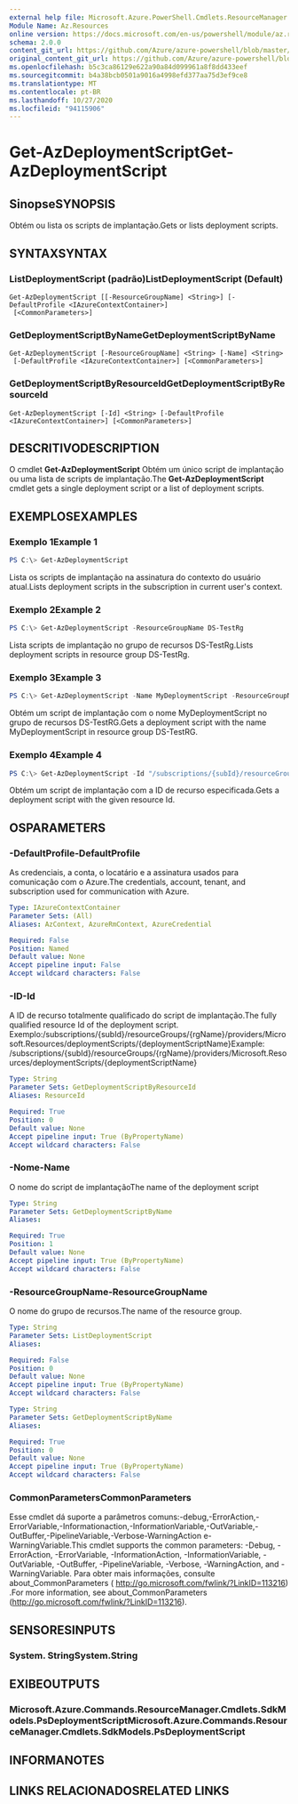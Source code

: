 ```yaml
---
external help file: Microsoft.Azure.PowerShell.Cmdlets.ResourceManager.dll-Help.xml
Module Name: Az.Resources
online version: https://docs.microsoft.com/en-us/powershell/module/az.resources/get-azdeploymentscript
schema: 2.0.0
content_git_url: https://github.com/Azure/azure-powershell/blob/master/src/Resources/Resources/help/Get-AzDeploymentScript.md
original_content_git_url: https://github.com/Azure/azure-powershell/blob/master/src/Resources/Resources/help/Get-AzDeploymentScript.md
ms.openlocfilehash: b5c3ca86129e622a90a84d099961a8f8dd433eef
ms.sourcegitcommit: b4a38bcb0501a9016a4998efd377aa75d3ef9ce8
ms.translationtype: MT
ms.contentlocale: pt-BR
ms.lasthandoff: 10/27/2020
ms.locfileid: "94115906"
---
```

# <span data-ttu-id="c9a33-101">Get-AzDeploymentScript</span><span class="sxs-lookup"><span data-stu-id="c9a33-101">Get-AzDeploymentScript</span></span>

## <span data-ttu-id="c9a33-102">Sinopse</span><span class="sxs-lookup"><span data-stu-id="c9a33-102">SYNOPSIS</span></span>
<span data-ttu-id="c9a33-103">Obtém ou lista os scripts de implantação.</span><span class="sxs-lookup"><span data-stu-id="c9a33-103">Gets or lists deployment scripts.</span></span>

## <span data-ttu-id="c9a33-104">SYNTAX</span><span class="sxs-lookup"><span data-stu-id="c9a33-104">SYNTAX</span></span>

### <span data-ttu-id="c9a33-105">ListDeploymentScript (padrão)</span><span class="sxs-lookup"><span data-stu-id="c9a33-105">ListDeploymentScript (Default)</span></span>
```
Get-AzDeploymentScript [[-ResourceGroupName] <String>] [-DefaultProfile <IAzureContextContainer>]
 [<CommonParameters>]
```

### <span data-ttu-id="c9a33-106">GetDeploymentScriptByName</span><span class="sxs-lookup"><span data-stu-id="c9a33-106">GetDeploymentScriptByName</span></span>
```
Get-AzDeploymentScript [-ResourceGroupName] <String> [-Name] <String>
 [-DefaultProfile <IAzureContextContainer>] [<CommonParameters>]
```

### <span data-ttu-id="c9a33-107">GetDeploymentScriptByResourceId</span><span class="sxs-lookup"><span data-stu-id="c9a33-107">GetDeploymentScriptByResourceId</span></span>
```
Get-AzDeploymentScript [-Id] <String> [-DefaultProfile <IAzureContextContainer>] [<CommonParameters>]
```

## <span data-ttu-id="c9a33-108">DESCRITIVO</span><span class="sxs-lookup"><span data-stu-id="c9a33-108">DESCRIPTION</span></span>
<span data-ttu-id="c9a33-109">O cmdlet **Get-AzDeploymentScript** Obtém um único script de implantação ou uma lista de scripts de implantação.</span><span class="sxs-lookup"><span data-stu-id="c9a33-109">The **Get-AzDeploymentScript** cmdlet gets a single deployment script or a list of deployment scripts.</span></span>

## <span data-ttu-id="c9a33-110">EXEMPLOS</span><span class="sxs-lookup"><span data-stu-id="c9a33-110">EXAMPLES</span></span>

### <span data-ttu-id="c9a33-111">Exemplo 1</span><span class="sxs-lookup"><span data-stu-id="c9a33-111">Example 1</span></span>
```powershell
PS C:\> Get-AzDeploymentScript
```

<span data-ttu-id="c9a33-112">Lista os scripts de implantação na assinatura do contexto do usuário atual.</span><span class="sxs-lookup"><span data-stu-id="c9a33-112">Lists deployment scripts in the subscription in current user's context.</span></span>

### <span data-ttu-id="c9a33-113">Exemplo 2</span><span class="sxs-lookup"><span data-stu-id="c9a33-113">Example 2</span></span>
```powershell
PS C:\> Get-AzDeploymentScript -ResourceGroupName DS-TestRg
```

<span data-ttu-id="c9a33-114">Lista scripts de implantação no grupo de recursos DS-TestRg.</span><span class="sxs-lookup"><span data-stu-id="c9a33-114">Lists deployment scripts in resource group DS-TestRg.</span></span>

### <span data-ttu-id="c9a33-115">Exemplo 3</span><span class="sxs-lookup"><span data-stu-id="c9a33-115">Example 3</span></span>
```powershell
PS C:\> Get-AzDeploymentScript -Name MyDeploymentScript -ResourceGroupName DS-TestRg
```

<span data-ttu-id="c9a33-116">Obtém um script de implantação com o nome MyDeploymentScript no grupo de recursos DS-TestRG.</span><span class="sxs-lookup"><span data-stu-id="c9a33-116">Gets a deployment script with the name MyDeploymentScript in resource group DS-TestRG.</span></span>

### <span data-ttu-id="c9a33-117">Exemplo 4</span><span class="sxs-lookup"><span data-stu-id="c9a33-117">Example 4</span></span>
```powershell
PS C:\> Get-AzDeploymentScript -Id "/subscriptions/{subId}/resourceGroups/{rgName}/providers/Microsoft.Resources/deploymentScripts/{deploymentScriptName}"
```

<span data-ttu-id="c9a33-118">Obtém um script de implantação com a ID de recurso especificada.</span><span class="sxs-lookup"><span data-stu-id="c9a33-118">Gets a deployment script with the given resource Id.</span></span> 

## <span data-ttu-id="c9a33-119">OS</span><span class="sxs-lookup"><span data-stu-id="c9a33-119">PARAMETERS</span></span>

### <span data-ttu-id="c9a33-120">-DefaultProfile</span><span class="sxs-lookup"><span data-stu-id="c9a33-120">-DefaultProfile</span></span>
<span data-ttu-id="c9a33-121">As credenciais, a conta, o locatário e a assinatura usados para comunicação com o Azure.</span><span class="sxs-lookup"><span data-stu-id="c9a33-121">The credentials, account, tenant, and subscription used for communication with Azure.</span></span>

```yaml
Type: IAzureContextContainer
Parameter Sets: (All)
Aliases: AzContext, AzureRmContext, AzureCredential

Required: False
Position: Named
Default value: None
Accept pipeline input: False
Accept wildcard characters: False
```

### <span data-ttu-id="c9a33-122">-ID</span><span class="sxs-lookup"><span data-stu-id="c9a33-122">-Id</span></span>
<span data-ttu-id="c9a33-123">A ID de recurso totalmente qualificado do script de implantação.</span><span class="sxs-lookup"><span data-stu-id="c9a33-123">The fully qualified resource Id of the deployment script.</span></span>
<span data-ttu-id="c9a33-124">Exemplo:/subscriptions/{subId}/resourceGroups/{rgName}/providers/Microsoft.Resources/deploymentScripts/{deploymentScriptName}</span><span class="sxs-lookup"><span data-stu-id="c9a33-124">Example: /subscriptions/{subId}/resourceGroups/{rgName}/providers/Microsoft.Resources/deploymentScripts/{deploymentScriptName}</span></span>

```yaml
Type: String
Parameter Sets: GetDeploymentScriptByResourceId
Aliases: ResourceId

Required: True
Position: 0
Default value: None
Accept pipeline input: True (ByPropertyName)
Accept wildcard characters: False
```

### <span data-ttu-id="c9a33-125">-Nome</span><span class="sxs-lookup"><span data-stu-id="c9a33-125">-Name</span></span>
<span data-ttu-id="c9a33-126">O nome do script de implantação</span><span class="sxs-lookup"><span data-stu-id="c9a33-126">The name of the deployment script</span></span>

```yaml
Type: String
Parameter Sets: GetDeploymentScriptByName
Aliases:

Required: True
Position: 1
Default value: None
Accept pipeline input: True (ByPropertyName)
Accept wildcard characters: False
```

### <span data-ttu-id="c9a33-127">-ResourceGroupName</span><span class="sxs-lookup"><span data-stu-id="c9a33-127">-ResourceGroupName</span></span>
<span data-ttu-id="c9a33-128">O nome do grupo de recursos.</span><span class="sxs-lookup"><span data-stu-id="c9a33-128">The name of the resource group.</span></span>

```yaml
Type: String
Parameter Sets: ListDeploymentScript
Aliases:

Required: False
Position: 0
Default value: None
Accept pipeline input: True (ByPropertyName)
Accept wildcard characters: False
```

```yaml
Type: String
Parameter Sets: GetDeploymentScriptByName
Aliases:

Required: True
Position: 0
Default value: None
Accept pipeline input: True (ByPropertyName)
Accept wildcard characters: False
```

### <span data-ttu-id="c9a33-129">CommonParameters</span><span class="sxs-lookup"><span data-stu-id="c9a33-129">CommonParameters</span></span>
<span data-ttu-id="c9a33-130">Esse cmdlet dá suporte a parâmetros comuns:-debug,-ErrorAction,-ErrorVariable,-Informationaction,-InformationVariable,-OutVariable,-OutBuffer,-PipelineVariable,-Verbose-WarningAction e-WarningVariable.</span><span class="sxs-lookup"><span data-stu-id="c9a33-130">This cmdlet supports the common parameters: -Debug, -ErrorAction, -ErrorVariable, -InformationAction, -InformationVariable, -OutVariable, -OutBuffer, -PipelineVariable, -Verbose, -WarningAction, and -WarningVariable.</span></span>
<span data-ttu-id="c9a33-131">Para obter mais informações, consulte about_CommonParameters ( http://go.microsoft.com/fwlink/?LinkID=113216) .</span><span class="sxs-lookup"><span data-stu-id="c9a33-131">For more information, see about_CommonParameters (http://go.microsoft.com/fwlink/?LinkID=113216).</span></span>

## <span data-ttu-id="c9a33-132">SENSORES</span><span class="sxs-lookup"><span data-stu-id="c9a33-132">INPUTS</span></span>

### <span data-ttu-id="c9a33-133">System. String</span><span class="sxs-lookup"><span data-stu-id="c9a33-133">System.String</span></span>

## <span data-ttu-id="c9a33-134">EXIBE</span><span class="sxs-lookup"><span data-stu-id="c9a33-134">OUTPUTS</span></span>

### <span data-ttu-id="c9a33-135">Microsoft.Azure.Commands.ResourceManager.Cmdlets.SdkModels.PsDeploymentScript</span><span class="sxs-lookup"><span data-stu-id="c9a33-135">Microsoft.Azure.Commands.ResourceManager.Cmdlets.SdkModels.PsDeploymentScript</span></span>

## <span data-ttu-id="c9a33-136">INFORMA</span><span class="sxs-lookup"><span data-stu-id="c9a33-136">NOTES</span></span>

## <span data-ttu-id="c9a33-137">LINKS RELACIONADOS</span><span class="sxs-lookup"><span data-stu-id="c9a33-137">RELATED LINKS</span></span>